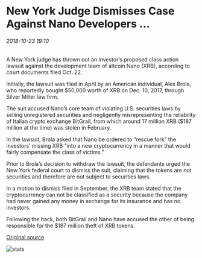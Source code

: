 # New York Judge Dismisses Case Against Nano Developers ...

###### 2018-10-23 19:10

A New York judge has thrown out an investor’s proposed class action lawsuit against the development team of altcoin Nano (XRB), according to court documents filed Oct. 22.

Initially, the lawsuit was filed in April by an American individual, Alex Brola, who reportedly bought $50,000 worth of XRB on Dec. 10, 2017, through Silver Miller law firm.

The suit accused Nano’s core team of violating U.S. securities laws by selling unregistered securities and negligently misrepresenting the reliability of Italian crypto exchange BitGrail, from which around 17 million XRB ($187 million at the time) was stolen in February.

In the lawsuit, Brola asked that Nano be ordered to “rescue fork” the investors’ missing XRB “into a new cryptocurrency in a manner that would fairly compensate the class of victims.”

Prior to Brola’s decision to withdraw the lawsuit, the defendants urged the New York federal court to dismiss the suit, claiming that the tokens are not securities and therefore are not subject to securities laws.

In a motion to dismiss filed in September, the XRB team stated that the cryptocurrency can not be classified as a security because the company had never gained any money in exchange for its insurance and has no investors.

Following the hack, both BitGrail and Nano have accused the other of being responsible for the $187 million theft of XRB tokens.

[Original source](https://cointelegraph.com/news/new-york-judge-dismisses-case-against-nano-developers)

![stats](https://c.statcounter.com/11760860/0/a89fa40b/1/ "stats")